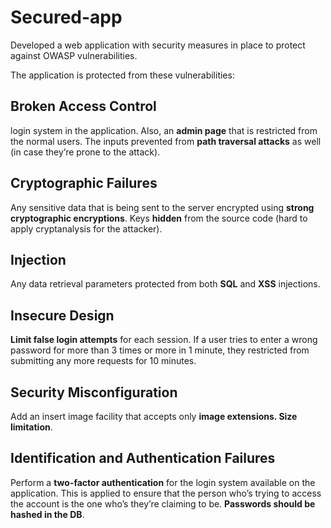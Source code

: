 # Secured-app
Developed a web application with security measures in place to protect against OWASP vulnerabilities.

The application is protected from these vulnerabilities:

## Broken Access Control

login system in the application. Also, an **admin page** that is restricted from the normal users.
The inputs prevented from **path traversal attacks** as well (in case they’re prone to the attack).

## Cryptographic Failures

Any sensitive data that is being sent to the server encrypted using
**strong cryptographic encryptions**. Keys **hidden** from the source
code (hard to apply cryptanalysis for the attacker).

## Injection

Any data retrieval parameters protected from both **SQL** and **XSS** injections.

## Insecure Design

**Limit false login attempts** for each session. If a user tries to enter a wrong
password for more than 3 times or more in 1 minute, they restricted
from submitting any more requests for 10 minutes.

## Security Misconfiguration

Add an insert image facility that accepts only **image extensions. Size limitation**.

## Identification and Authentication Failures

Perform a **two-factor authentication** for the login system available on the
application. This is applied to ensure that the person who’s trying to access the
account is the one who’s they’re claiming to be. **Passwords should be hashed in the DB**.
